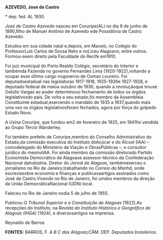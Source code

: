 **AZEVEDO, José de Castro**

\* dep. fed. AL 1930.

*José de Castro Azevedo* nasceu em Coruripe(AL) no dia 9 de junho de
1890,filho de Manuel Antônio de Azevedo ede Possidônia de Castro
Azevedo.

Estudou em sua cidade natal e,depois, em Maceió, no Colégio do
ProfessorLuís Carlos de Sousa Neto e noLiceu Alagoano, entre outros.
Formou-seem direito pela Faculdade do Recife em1910.

Foi juiz municipal do Porto Realdo Colégio, secretário do Interior e
tambémda Fazenda no governo Fernandes Lima (1920-1922),voltando a ocupar
esse último cargo nogoverno de Osman Loureiro. Foi deputadoestadual nas
legislaturas 1917-1918, 1925-1926e 1927-1928, e deputado federal de
maioa outubro de 1930, quando a revoluçãoque trouxe Getúlio Vargas ao
poder determinouo fechamento de todos os órgãos legislativosdo país. De
volta a seu estado,foi membro da Assembleia Constituinte
estadual,exercendo o mandato de 1935 a 1937,quando mais uma vez os
órgãos legislativosforam fechados, agora por força do golpedo Estado
Novo.

A Usina Coruripe, que fundou em2 de fevereiro de 1925, em 1941foi
vendida ao Grupo Tércio Wanderley.

Foi também prefeito de Coruripe,membro do Conselho Administrativo do
Estado,da comissão executiva do Instituto doAçúcar e do Álcool (IAA) –
comodelegado do Ministério da Viação e ObrasPúblicas –, e consultor
jurídico do mesmoIAA. Foi ainda membro da comissão diretorado Partido
Economista Democrático de Alagoase assessor-técnico da Confederação
Nacional daIndústria. Diretor do *Jornal de Alagoas*, tambémexerceu o
jornalismo no Rio de Janeiro,trabalhando no *Correio da Manhã*, onde
escreviasobre economia e finanças e publicavaartigos assinados como José
de Castro.Vivendo no Rio de Janeiro, foi umdos membros da direção da
União DemocráticaNacional (UDN) local.

Faleceu no Rio de Janeiro nodia 5 de julho de 1955.

Publicou *O Tribunal Superior e a Constituição de Alagoas* (1922),As
recepções do Instituto, na *Revista do Instituto Histórico e Geográfico
de Alagoas (IHGA)* (1924), e diversosartigos na imprensa.

Reynaldo de Barros

**FONTES:** BARROS, F. *A B C das Alagoas*;CÂM. DEP. *Deputados
brasileiros*.
